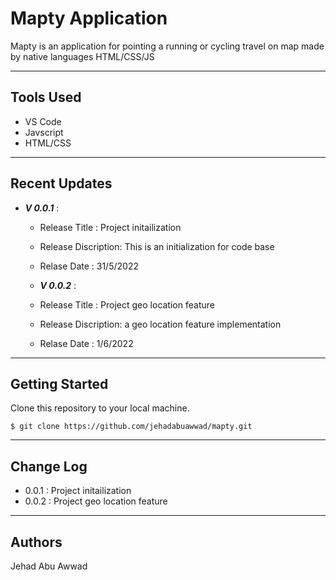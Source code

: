# Mapty Application

Mapty is an application for pointing a running or cycling travel on map made by native languages HTML/CSS/JS

---

## Tools Used

- VS Code
- Javscript
- HTML/CSS

---

## Recent Updates

- _**V 0.0.1**_ :

  - Release Title : Project initailization
  - Release Discription: This is an initialization for code base
  - Relase Date : 31/5/2022

  - _**V 0.0.2**_ :

  - Release Title : Project geo location feature
  - Release Discription: a geo location feature implementation
  - Relase Date : 1/6/2022

---

## Getting Started

Clone this repository to your local machine.

```
$ git clone https://github.com/jehadabuawwad/mapty.git
```

---

## Change Log

- 0.0.1 : Project initailization
- 0.0.2 : Project geo location feature

---

## Authors

Jehad Abu Awwad
